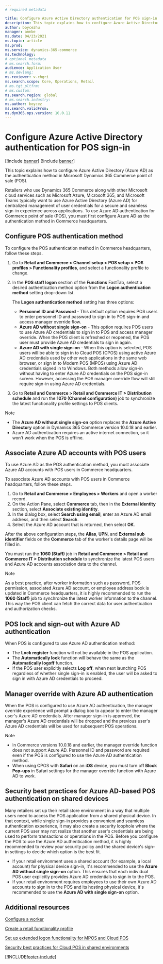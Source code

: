 ```yaml
---
# required metadata

title: Configure Azure Active Directory authentication for POS sign-in
description: This topic explains how to configure Azure Active Directory as the authentication method in Microsoft Dynamics 365 Commerce point of sale.
author: boycezhu
manager: annbe
ms.date: 04/23/2021
ms.topic: article
ms.prod:
ms.service: dynamics-365-commerce
ms.technology: 
# optional metadata
# ms.search.form:
audience: Application User
# ms.devlang: 
ms.reviewer: v-chgri
ms.search.scope: Core, Operations, Retail
# ms.tgt_pltfrm: 
# ms.custom:
ms.search.region: global
# ms.search.industry:
ms.author: boycez
ms.search.validFrom:
ms.dyn365.ops.version: 10.0.11
---
```


# Configure Azure Active Directory authentication for POS sign-in

[!include [banner](includes/banner.md)]
[!include [banner](includes/preview-banner.md)]

This topic explains how to configure Azure Active Directory (Azure AD) as the authentication method in Microsoft Dynamics 365 Commerce point of sale (POS).

Retailers who use Dynamics 365 Commerce along with other Microsoft cloud services such as Microsoft Azure, Microsoft 365, and Microsoft Teams typically want to use Azure Active Directory (Azure AD) for centralized management of user credentials for a secure and seamless sign-in experience across applications. To use Azure AD authentication for Commerce point of sale (POS), you must first configure Azure AD as the authentication method in Commerce headquarters.

## Configure POS authentication method

To configure the POS authentication method in Commerce headquarters, follow these steps.
	
1. Go to **Retail and Commerce \> Channel setup \> POS setup \> POS profiles \> Functionality profiles**, and select a functionality profile to change.
1. In the **POS staff logon** section of the **Functions** FastTab, select a desired authentication method option from the **Logon authentication method** setting drop-down list.

    The **Logon authentication method** setting has three options:
	
    - **Personnel ID and Password** - This default option requires POS users to enter personnel ID and password to sign in to POS sign-in and access manager override flow.
    - **Azure AD without single sign-on** - This option requires POS users to use Azure AD credentials to sign in to POS and access manager override. When the POS client is refreshed or reopened, the POS user must provide Azure AD credentials to sign in again.
    - **Azure AD with single sign-on** - When this option is selected, POS users will be able to sign in to Cloud POS (CPOS) using active Azure AD credentials used by other web applications in the same web browser, or sign in to Modern POS (MPOS) using Azure AD credentials signed in to Windows. Both methods allow sign-in without having to enter Azure AD credentials on the POS sign-in screen. However, accessing the POS manager override flow will still require sign-in using Azure AD credentials.

1. Go to **Retail and Commerce > Retail and Commerce IT > Distribution schedule** and run the **1070 (Channel configuration)** job to synchronize the latest functionality profile settings to POS clients.

> [!NOTE]
> - The **Azure AD without single sign-on** option replaces the **Azure Active Directory** option in Dynamics 365 Commerce version 10.0.18 and earlier.
> - Azure AD authentication requires an active internet connection, so it won't work when the POS is offline.

## Associate Azure AD accounts with POS users

To use Azure AD as the POS authentication method, you must associate Azure AD accounts with POS users in Commerce headquarters. 

To associate Azure AD accounts with POS users in Commerce headquarters, follow these steps.
	
1. Go to **Retail and Commerce > Employees > Workers** and open a worker record.
1. On the Action Pane, select **Commerce** tab, then in the **External identity** section, select **Associate existing identity**. 
1. In the dialog box, select **Search using email**, enter an Azure AD email address, and then select **Search**.
1. Select the Azure AD account that is returned, then select **OK**.

After the above configuration steps, the **Alias**, **UPN**, and **External sub identifier** fields on the **Commerce** tab of the worker's details page will be filled in.

You must run the **1060 (Staff)** job in **Retail and Commerce > Retail and Commerce IT > Distribution schedule** to synchronize the latest POS users and Azure AD accounts association data to the channel.

> [!NOTE]
> As a best practice, after worker information such as password, POS permission, associated Azure AD account, or employee address book is updated in Commerce headquarters, it is highly recommended to run the **1060 (Staff)** job to synchronize the latest worker information to the channel. This way the POS client can fetch the correct data for user authentication and authorization checks.

## POS lock and sign-out with Azure AD authentication

When POS is configured to use Azure AD authentication method:

- The **Lock register** function will not be available in the POS application. 
- The **Automatically lock** function will behave the same as the **Automatically logoff** function.
- If the POS user explicitly selects **Log off**, when next launching POS regardless of whether single sign-in is enabled, the user will be asked to sign in with Azure AD credentials to proceed.

## Manager override with Azure AD authentication

When the POS is configured to use Azure AD authentication, the manager override experience will prompt a dialog box to appear to enter the manager user's Azure AD credentials. After manager sign-in is approved, the manager's Azure AD credentials will be dropped and the previous user's Azure AD credentials will be used for subsequent POS operations.

> [!NOTE]
> - In Commerce versions 10.0.18 and earlier, the manager override function does not support Azure AD. Personnel ID and password are required even if the POS is configured to use the Azure AD authentication method.
> - When using CPOS with **Safari** on an **iOS** device, you must turn off **Block Pop-ups** in Safari settings for the manager override function with Azure AD to work. 

## Security best practices for Azure AD-based POS authentication on shared devices

Many retailers set up their retail store environment in a way that multiple users need to access the POS application from a shared physical device. In that context, while single sign-in provides a convenient and seamless authentication experience, it may also create a security loophole where the current POS user may not realize that another user's credentials are being used to perform transactions or operations in the POS. Before you configure the POS to use the Azure AD authentication method, it is highly recommended to review your security policy and the shared device's sign-in settings to decide which option is the best fit.

- If your retail environment uses a shared account (for example, a local account) for physical device sign-in, it's recommended to use the **Azure AD without single sign-on** option. This ensures that each individual POS user explicitly provides Azure AD credentials to sign in to the POS.
- If your retail environment requires employees to use their own Azure AD accounts to sign in to the POS and its hosting physical device, it's recommended to use the **Azure AD with single sign-on** option.

## Additional resources

[Configure a worker](tasks/worker.md)

[Create a retail functionality profile](retail-functionality-profile.md)

[Set up extended logon functionality for MPOS and Cloud POS](extended-logon.md)

[Security best practices for Cloud POS in shared environments](dev-itpro/secure-retail-cloud-pos.md)


[!INCLUDE[footer-include](../includes/footer-banner.md)]
